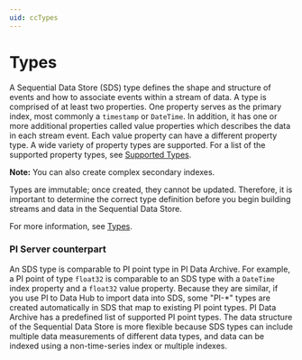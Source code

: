 ```yaml
---
uid: ccTypes
---
```


# Types

A Sequential Data Store (SDS) type defines the shape and structure of events and how to associate events within a stream of data. A type is comprised of at least two properties. One property serves as the primary index, most commonly a `timestamp` or `DateTime`. In addition, it has one or more additional properties called value properties which describes the data in each stream event. Each value property can have a different property type. A wide variety of property types are supported. For a list of the supported property types, see [Supported Types](xref:sdsTypes#sdstypecode). 

**Note:** You can also create complex secondary indexes. 

Types are immutable; once created, they cannot be updated. Therefore, it is important to determine the correct type definition before you begin building streams and data in the Sequential Data Store.

For more information, see [Types](xref:sdsTypes).

### <a name="types-pi-server"></a>PI Server counterpart

An SDS type is comparable to PI point type in PI Data Archive. For example, a PI point of type `float32` is comparable to an SDS type with a `DateTime` index property and a `float32` value property. Because they are similar, if you use PI to Data Hub to import data into SDS, some "PI-\*" types are created automatically in SDS that map to existing PI point types. PI Data Archive has a predefined list of supported PI point types. The data structure of the Sequential Data Store is more flexible because SDS types can include multiple data measurements of different data types, and data can be indexed using a non-time-series index or multiple indexes.

